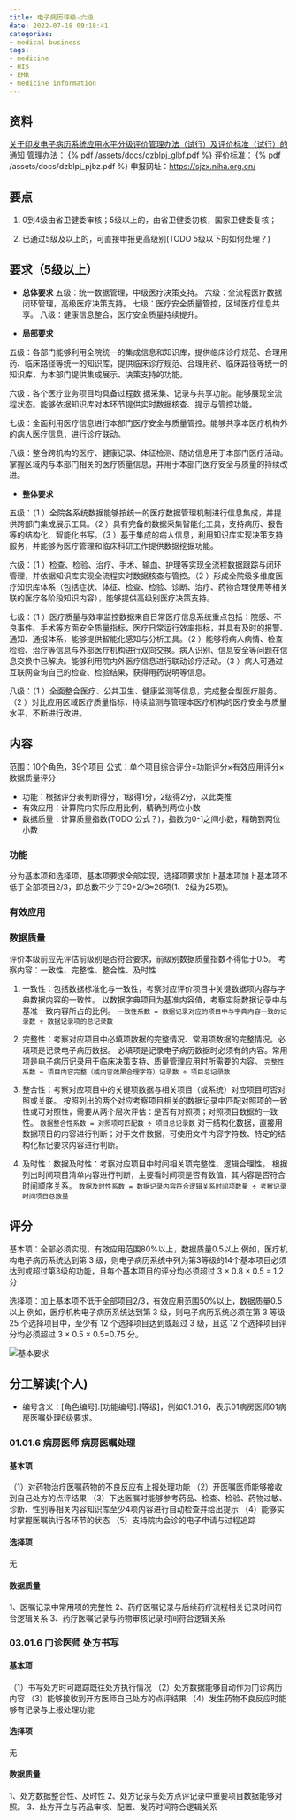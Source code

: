 ```yaml
---
title: 电子病历评级-六级
date: 2022-07-18 09:18:41
categories:
- medical business
tags:
- medicine
- HIS
- EMR
- medicine information
---
```

## 资料
[关于印发电子病历系统应用水平分级评价管理办法（试行）及评价标准（试行）的通知](http://www.gov.cn/xinwen/2018-12/09/content_5347261.htm)
管理办法：
{% pdf /assets/docs/dzblpj_glbf.pdf %}
评价标准：
{% pdf /assets/docs/dzblpj_pjbz.pdf %}
申报网址：https://sjzx.niha.org.cn/

## 要点
1. 0到4级由省卫健委审核；5级以上的，由省卫健委初核，国家卫健委复核；

2. 已通过5级及以上的，可直接申报更高级别(TODO 5级以下的如何处理？)

## 要求（5级以上）
- **总体要求**
五级：统一数据管理，中级医疗决策支持。
六级：全流程医疗数据闭环管理，高级医疗决策支持。
七级：医疗安全质量管控，区域医疗信息共享。
八级：健康信息整合，医疗安全质量持续提升。

- **局部要求**

五级：各部门能够利用全院统一的集成信息和知识库，提供临床诊疗规范、合理用药、临床路径等统一的知识库，提供临床诊疗规范、合理用药、临床路径等统一的知识库，为本部门提供集成展示、决策支持的功能。

六级：各个医疗业务项目均具备过程数 据采集、记录与共享功能。能够展现全流程状态。能够依据知识库对本环节提供实时数据核查、提示与管控功能。

七级：全面利用医疗信息进行本部门医疗安全与质量管控。能够共享本医疗机构外的病人医疗信息，进行诊疗联动。

八级：整合跨机构的医疗、健康记录、体征检测、随访信息用于本部门医疗活动。掌握区域内与本部门相关的医疗质量信息，并用于本部门医疗安全与质量的持续改进。

- **整体要求**

五级：（1 ）全院各系统数据能够按统一的医疗数据管理机制进行信息集成，并提供跨部门集成展示工具。（2 ）具有完备的数据采集智能化工具，支持病历、报告等的结构化、智能化书写。（3 ）基于集成的病人信息，利用知识库实现决策支持服务，并能够为医疗管理和临床科研工作提供数据挖掘功能。

六级：（1 ）检查、检验、治疗、手术、输血、护理等实现全流程数据跟踪与闭环管理，并依据知识库实现全流程实时数据核查与管控。（2 ）形成全院级多维度医疗知识库体系（包括症状、体征、检查、检验、诊断、治疗、药物合理使用等相关联的医疗各阶段知识内容），能够提供高级别医疗决策支持。

七级：（1 ）医疗质量与效率监控数据来自日常医疗信息系统重点包括：院感、不良事件、手术等方面安全质量指标，医疗日常运行效率指标，并具有及时的报警、通知、通报体系，能够提供智能化感知与分析工具。（2 ）能够将病人病情、检查检验、治疗等信息与外部医疗机构进行双向交换。病人识别、信息安全等问题在信息交换中已解决。能够利用院内外医疗信息进行联动诊疗活动。（3 ）病人可通过互联网查询自己的检查、检验结果，获得用药说明等信息。

八级：（1 ）全面整合医疗、公共卫生、健康监测等信息，完成整合型医疗服务。（2 ）对比应用区域医疗质量指标，持续监测与管理本医疗机构的医疗安全与质量水平，不断进行改进。

## 内容
范围：10个角色，39个项目
公式：单个项目综合评分=功能评分×有效应用评分×数据质量评分
 - 功能：根据评分表判断得分，1级得1分，2级得2分，以此类推
 - 有效应用：计算院内实际应用比例，精确到两位小数
 - 数据质量：计算质量指数(TODO 公式？)，指数为0-1之间小数，精确到两位小数

### 功能
分为基本项和选择项，基本项要求全部实现，选择项要求加上基本项加上基本项不低于全部项目2/3，即总数不少于39*2/3≈26项(1、2级为25项)。

### 有效应用


### 数据质量
评价本级前应先评估前级别是否符合要求，前级别数据质量指数不得低于0.5。
考察内容：一致性、完整性、整合性、及时性
1. 一致性：包括数据标准化与一致性，考察对应评价项目中关键数据项内容与字典数据内容的一致性。
以数据字典项目为基准内容值，考察实际数据记录中与基准一致内容所占的比例。
`一致性系数 = 数据记录对应的项目中与字典内容一致的记录数 ÷ 数据记录项的总记录数`

2. 完整性：考察对应项目中必填项数据的完整情况、常用项数据的完整情况。必填项是记录电子病历数据。
必填项是记录电子病历数据时必须有的内容。常用项是电子病历记录用于临床决策支持、质量管理应用时所需要的内容。
`完整性系数 = 项目内容完整（或内容效果合理字符）记录数 ÷ 项目总记录数`

3. 整合性：考察对应项目中的关键项数据与相关项目（或系统）对应项目可否对照或关联。
按照列出的两个对应考察项目相关的数据记录中匹配对照项的一致性或可对照性，需要从两个层次评估：是否有对照项；对照项目数据的一致性。
`数据整合性系数 = 对照项可匹配数 ÷ 项目总记录数`
对于结构化数据，直接用数据项目的内容进行判断；对于文件数据，可使用文件内容字符数、特定的结构化标记要求内容进行判断。

4. 及时性：数据及时性：考察对应项目中时间相关项完整性、逻辑合理性。
根据列出时间项目清单内容进行判断，主要看时间项是否有数值，其内容是否符合时间顺序关系。 
`数据及时性系数 = 数据记录内容符合逻辑关系时间项数量 ÷ 考察记录时间项目总数量`

## 评分
基本项：全部必须实现，有效应用范围80%以上，数据质量0.5以上
 例如，医疗机构电子病历系统达到第 3 级，则电子病历系统中列为第3等级的14个基本项目必须达到或超过第3级的功能，且每个基本项目的评分均必须超过 3 × 0.8 × 0.5 = 1.2 分

选择项：加上基本项不低于全部项目2/3，有效应用范围50%以上，数据质量0.5以上
 例如，医疗机构电子病历系统达到第 3 级，则电子病历系统必须在第 3 等级 25 个选择项目中，至少有 12 个选择项目达到或超过 3 级，且这 12 个选择项目评分均必须超过 3 × 0.5 × 0.5=0.75 分。

![基本要求](/images/blpj_zdyq.png)

## 分工解读(个人)
- 编号含义：[角色编号].[功能编号].[等级]，例如01.01.6，表示01病房医师01病房医嘱处理6级要求。
### 01.01.6 病房医师 病房医嘱处理
#### 基本项
（1）对药物治疗医嘱药物的不良反应有上报处理功能
（2）开医嘱医师能够接收到自己处方的点评结果
（3）下达医嘱时能够参考药品、检查、检验、药物过敏、诊断、性别等相关内容知识库至少4项内容进行自动检查并给出提示
（4）能够实时掌握医嘱执行各环节的状态
（5）支持院内会诊的电子申请与过程追踪

#### 选择项
无

#### 数据质量
1、医嘱记录中常用项的完整性
2、药疗医嘱记录与后续药疗流程相关记录时间符合逻辑关系
3、药疗医嘱记录与药物审核记录时间符合逻辑关系

### 03.01.6 门诊医师 处方书写
#### 基本项
（1）书写处方时可跟踪既往处方执行情况
（2）处方数据能够自动作为门诊病历内容
（3）能够接收到开方医师自己处方的点评结果
（4）发生药物不良反应时能够有记录与上报处理功能

#### 选择项
无

#### 数据质量
1、处方数据整合性、及时性
2、处方记录与处方点评记录中重要项目数据能够对照。
3、处方开立与药品审核、配置、发药时间符合逻辑关系

